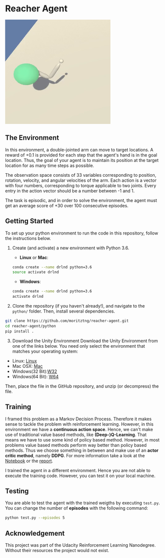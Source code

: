 # Reacher Agent
![Reacher](reacher.gif)

## The Environment
In this environment, a double-jointed arm can move to target locations. A reward of +0.1 is provided for each step that the agent's hand is in the goal location. Thus, the goal of your agent is to maintain its position at the target location for as many time steps as possible.

The observation space consists of 33 variables corresponding to position, rotation, velocity, and angular velocities of the arm. Each action is a vector with four numbers, corresponding to torque applicable to two joints. Every entry in the action vector should be a number between -1 and 1.

The task is episodic, and in order to solve the environment, the agent must get an average score of +30 over 100 consecutive episodes.

## Getting Started
To set up your python environment to run the code in this repository, follow the instructions below.

1. Create (and activate) a new environment with Python 3.6.

	- __Linux__ or __Mac__: 
	```bash
	conda create --name drlnd python=3.6
	source activate drlnd
	```
	- __Windows__: 
	```bash
	conda create --name drlnd python=3.6 
	activate drlnd
	```
	
2. Clone the repository (if you haven't already!), and navigate to the `python/` folder.  Then, install several dependencies.
```bash
git clone https://github.com/moritztng/reacher-agent.git
cd reacher-agent/python
pip install .
```

3. Download the Unity Environment
Download the Unity Environment from one of the links below. You need only select the environment that matches your operating system:
- Linux: [Linux](https://s3-us-west-1.amazonaws.com/udacity-drlnd/P2/Reacher/one_agent/Reacher_Linux.zip)
- Mac OSX: [Mac](https://s3-us-west-1.amazonaws.com/udacity-drlnd/P2/Reacher/one_agent/Reacher.app.zip)
- Windows(32 Bit):[W32](https://s3-us-west-1.amazonaws.com/udacity-drlnd/P2/Reacher/one_agent/Reacher_Windows_x86.zip)
- Windows(64 Bit): [W64](https://s3-us-west-1.amazonaws.com/udacity-drlnd/P2/Reacher/one_agent/Reacher_Windows_x86_64.zip)

Then, place the file in the GitHub repository, and unzip (or decompress) the file.

## Training
I framed this problem as a Markov Decision Process. Therefore it makes sense to tackle the problem with reinforcement learning. However, in this environment we have a **continuous action space**. Hence, we can't make use of traditional value based methods, like **(Deep-)Q-Learning**. That means we have to use some kind of policy based method. However, in most problems value based methods perform way better than policy based methods. Thus we choose something in between and make use of an **actor critic method**, namely **DDPG**. For more information take a look at the [Notebook](train.ipynb) or the [report](report.md). 

I trained the agent in a different environment. Hence you are not able to execute the training code. However, you can test it on your local machine. 

## Testing
You are able to test the agent with the trained weigths by executing `test.py`. 
You can change the number of **episodes** with the following command:
```bash
python test.py --episodes 5
```

## Acknowledgement
This project was part of the Udacity Reinforcement Learning Nanodegree. Without their resources the project would not exist.
